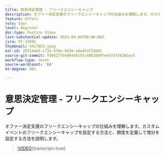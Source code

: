 ```yaml
---
title: 意思決定管理 - フリークエンシーキャップ
description: オファー決定支援のフリークエンシーキャップの仕組みを理解します。カスタムイベントのフリークエンシーキャップを設定する方法と、頻度を定義して増分を設定する方法を説明します。
feature: Offers
role: User
level: Beginner
doc-type: Feature Video
last-substantial-update: 2023-04-04T00:00:00Z
jira: KT-12992
thumbnail: 3417853.jpeg
exl-id: 20314ab5-c72e-4f0e-9438-a0e454f23b65
source-git-commit: fd9d277be00449155c49b3809fe647d7342b6acd
workflow-type: tm+mt
source-wordcount: '64'
ht-degree: 96%

---
```


# 意思決定管理 - フリークエンシーキャップ

オファー決定支援のフリークエンシーキャップの仕組みを理解します。カスタムイベントのフリークエンシーキャップを設定する方法と、頻度を定義して増分を設定する方法を説明します。

>[!VIDEO](https://video.tv.adobe.com/v/3417853/?quality=12&learn=on){transcript=true}
